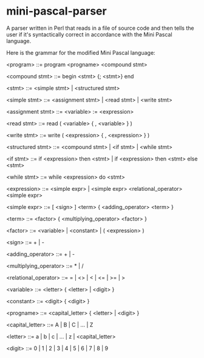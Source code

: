 # mini-pascal-parser
A parser written in Perl that reads in a file of source code and then tells the user if it's syntactically correct in accordance with the Mini Pascal language. 

Here is the grammar for the modified Mini Pascal language:

  \<program> ::= program \<progname> \<compound stmt>

  \<compound stmt> ::= begin \<stmt> {; \<stmt>} end

  \<stmt> ::= \<simple stmt> | \<structured stmt>

  \<simple stmt> ::= \<assignment stmt> | \<read stmt> | \<write stmt>

  \<assignment stmt> ::= \<variable> := \<expression>

  \<read stmt> ::= read ( \<variable> { , \<variable> } )

  \<write stmt> ::= write ( \<expression> { , \<expression> } )

  \<structured stmt> ::=	\<compound stmt> | \<if stmt> | \<while stmt>

  \<if stmt> ::= if \<expression> then \<stmt> | 
                if \<expression> then \<stmt> else \<stmt>

  \<while stmt> ::= while \<expression> do \<stmt>

  \<expression> ::=  \<simple expr> | 
                    \<simple expr> \<relational_operator> \<simple expr>

  \<simple expr> ::= [ \<sign> ] \<term> { \<adding_operator> \<term> }

  \<term> ::= \<factor> { \<multiplying_operator> \<factor> }

  \<factor> ::= \<variable> | \<constant> | ( \<expression> )

  \<sign> ::= + | -

  \<adding_operator> ::= + | -

  \<multiplying_operator> ::= * | /

  \<relational_operator> ::= = | \<> | \< | \<= | >= | >

  \<variable> ::= \<letter> { \<letter> | \<digit> }

  \<constant> ::= \<digit>  { \<digit> }

  \<progname> ::= \<capital_letter> { \<letter> | \<digit> }
 
  \<capital_letter> ::= A | B | C | ... | Z

  \<letter> ::= a | b | c | ... | z | \<capital_letter>

  \<digit> ::= 0 | 1 | 2 | 3 | 4 | 5 | 6 | 7 | 8 | 9
